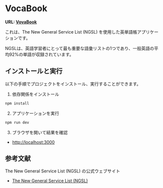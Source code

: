 # VocaBook

**URL: [VovaBook](lttce.github.io/NGSL-VocaBook/)**

これは、The New General Service List (NGSL) を使用した英単語帳アプリケーションです。

NGSLは、英語学習者にとって最も重要な語彙リストの1つであり、一般英語の平均92%の単語が収録されています。

## インストールと実行

以下の手順でプロジェクトをインストール、実行することができます。

1. 依存関係をインストール
```sh
npm install
```

2. アプリケーションを実行

```sh
npm run dev
```

3. ブラウザを開いて結果を確認

- [http://localhost:3000](http://localhost:3000)

## 参考文献
The New General Service List (NGSL) の公式ウェブサイト
- [The New General Service List (NGSL)](https://www.newgeneralservicelist.com/new-general-service-list)
